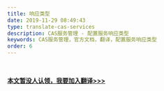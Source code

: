 ```yaml
---
title: 响应类型
date: 2019-11-29 08:49:43
type: translate-cas-services
description: CAS服务管理 - 配置服务响应类型
keywords: CAS服务管理，官方文档，翻译，配置服务响应类型
order: 6
---
```


<br />

**[本文暂没人认领，我要加入翻译>>>](/translate/join.html)**

<br />
